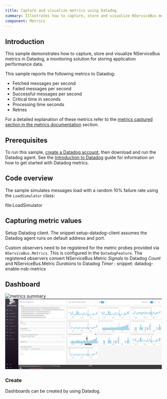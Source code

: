 ```yaml
---
title: Capture and visualize metrics using Datadog
summary: Illustrates how to capture, store and visualize NServiceBus metrics in Datadog.
component: Metrics
---
```


## Introduction

This sample demonstrates how to capture, store and visualize NServiceBus metrics in Datadog, a monitoring solution for storing application performance data.

This sample reports the following metrics to Datadog:

 * Fetched messages per second 
 * Failed messages per second
 * Successful messages per second
 * Critical time in seconds
 * Processing time seconds
 * Retries


For a detailed explanation of these metrics refer to the [metrics captured section in the metrics documentation](/monitoring/metrics/definitions.md) section.


## Prerequisites

To run this sample, [create a Datadog account](https://app.datadoghq.com/signup), then download and run the Datadog agent.
See the [Introduction to Datadog](https://docs.datadoghq.com/getting_started/) guide for information on how to get started with Datadog metrics.


## Code overview

The sample simulates messages load with a random 10% failure rate using the `LoadSimulator` class:

file:LoadSimulator


## Capturing metric values

Setup Datadog client. The snippet setup-datadog-client assumes the Datadog agent runs on default address and port.

Custom observers need to be registered for the metric probes provided via `NServiceBus.Metrics`. This is configured in the `DatadogFeature`. The registered observers convert NServiceBus.Metric *Signals* to Datadog *Count* and NServiceBus.Metric *Durations* to Datadog *Timer* : snippet: datadog-enable-nsb-metrics

## Dashboard
![metrics summary](mertics-summary.PNG)
![dashboard](dashboard.PNG)

### Create

Dashboards can be created by using Datadog.